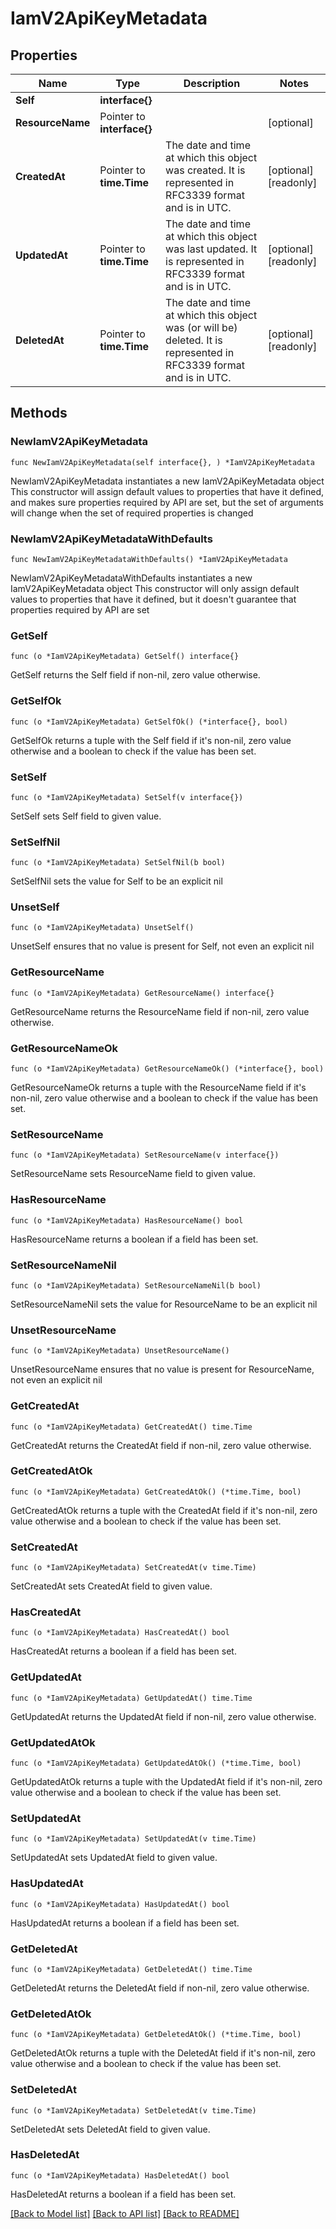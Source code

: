 # IamV2ApiKeyMetadata

## Properties

Name | Type | Description | Notes
------------ | ------------- | ------------- | -------------
**Self** | **interface{}** |  | 
**ResourceName** | Pointer to **interface{}** |  | [optional] 
**CreatedAt** | Pointer to **time.Time** | The date and time at which this object was created. It is represented in RFC3339 format and is in UTC. | [optional] [readonly] 
**UpdatedAt** | Pointer to **time.Time** | The date and time at which this object was last updated. It is represented in RFC3339 format and is in UTC. | [optional] [readonly] 
**DeletedAt** | Pointer to **time.Time** | The date and time at which this object was (or will be) deleted. It is represented in RFC3339 format and is in UTC. | [optional] [readonly] 

## Methods

### NewIamV2ApiKeyMetadata

`func NewIamV2ApiKeyMetadata(self interface{}, ) *IamV2ApiKeyMetadata`

NewIamV2ApiKeyMetadata instantiates a new IamV2ApiKeyMetadata object
This constructor will assign default values to properties that have it defined,
and makes sure properties required by API are set, but the set of arguments
will change when the set of required properties is changed

### NewIamV2ApiKeyMetadataWithDefaults

`func NewIamV2ApiKeyMetadataWithDefaults() *IamV2ApiKeyMetadata`

NewIamV2ApiKeyMetadataWithDefaults instantiates a new IamV2ApiKeyMetadata object
This constructor will only assign default values to properties that have it defined,
but it doesn't guarantee that properties required by API are set

### GetSelf

`func (o *IamV2ApiKeyMetadata) GetSelf() interface{}`

GetSelf returns the Self field if non-nil, zero value otherwise.

### GetSelfOk

`func (o *IamV2ApiKeyMetadata) GetSelfOk() (*interface{}, bool)`

GetSelfOk returns a tuple with the Self field if it's non-nil, zero value otherwise
and a boolean to check if the value has been set.

### SetSelf

`func (o *IamV2ApiKeyMetadata) SetSelf(v interface{})`

SetSelf sets Self field to given value.


### SetSelfNil

`func (o *IamV2ApiKeyMetadata) SetSelfNil(b bool)`

 SetSelfNil sets the value for Self to be an explicit nil

### UnsetSelf
`func (o *IamV2ApiKeyMetadata) UnsetSelf()`

UnsetSelf ensures that no value is present for Self, not even an explicit nil
### GetResourceName

`func (o *IamV2ApiKeyMetadata) GetResourceName() interface{}`

GetResourceName returns the ResourceName field if non-nil, zero value otherwise.

### GetResourceNameOk

`func (o *IamV2ApiKeyMetadata) GetResourceNameOk() (*interface{}, bool)`

GetResourceNameOk returns a tuple with the ResourceName field if it's non-nil, zero value otherwise
and a boolean to check if the value has been set.

### SetResourceName

`func (o *IamV2ApiKeyMetadata) SetResourceName(v interface{})`

SetResourceName sets ResourceName field to given value.

### HasResourceName

`func (o *IamV2ApiKeyMetadata) HasResourceName() bool`

HasResourceName returns a boolean if a field has been set.

### SetResourceNameNil

`func (o *IamV2ApiKeyMetadata) SetResourceNameNil(b bool)`

 SetResourceNameNil sets the value for ResourceName to be an explicit nil

### UnsetResourceName
`func (o *IamV2ApiKeyMetadata) UnsetResourceName()`

UnsetResourceName ensures that no value is present for ResourceName, not even an explicit nil
### GetCreatedAt

`func (o *IamV2ApiKeyMetadata) GetCreatedAt() time.Time`

GetCreatedAt returns the CreatedAt field if non-nil, zero value otherwise.

### GetCreatedAtOk

`func (o *IamV2ApiKeyMetadata) GetCreatedAtOk() (*time.Time, bool)`

GetCreatedAtOk returns a tuple with the CreatedAt field if it's non-nil, zero value otherwise
and a boolean to check if the value has been set.

### SetCreatedAt

`func (o *IamV2ApiKeyMetadata) SetCreatedAt(v time.Time)`

SetCreatedAt sets CreatedAt field to given value.

### HasCreatedAt

`func (o *IamV2ApiKeyMetadata) HasCreatedAt() bool`

HasCreatedAt returns a boolean if a field has been set.

### GetUpdatedAt

`func (o *IamV2ApiKeyMetadata) GetUpdatedAt() time.Time`

GetUpdatedAt returns the UpdatedAt field if non-nil, zero value otherwise.

### GetUpdatedAtOk

`func (o *IamV2ApiKeyMetadata) GetUpdatedAtOk() (*time.Time, bool)`

GetUpdatedAtOk returns a tuple with the UpdatedAt field if it's non-nil, zero value otherwise
and a boolean to check if the value has been set.

### SetUpdatedAt

`func (o *IamV2ApiKeyMetadata) SetUpdatedAt(v time.Time)`

SetUpdatedAt sets UpdatedAt field to given value.

### HasUpdatedAt

`func (o *IamV2ApiKeyMetadata) HasUpdatedAt() bool`

HasUpdatedAt returns a boolean if a field has been set.

### GetDeletedAt

`func (o *IamV2ApiKeyMetadata) GetDeletedAt() time.Time`

GetDeletedAt returns the DeletedAt field if non-nil, zero value otherwise.

### GetDeletedAtOk

`func (o *IamV2ApiKeyMetadata) GetDeletedAtOk() (*time.Time, bool)`

GetDeletedAtOk returns a tuple with the DeletedAt field if it's non-nil, zero value otherwise
and a boolean to check if the value has been set.

### SetDeletedAt

`func (o *IamV2ApiKeyMetadata) SetDeletedAt(v time.Time)`

SetDeletedAt sets DeletedAt field to given value.

### HasDeletedAt

`func (o *IamV2ApiKeyMetadata) HasDeletedAt() bool`

HasDeletedAt returns a boolean if a field has been set.


[[Back to Model list]](../README.md#documentation-for-models) [[Back to API list]](../README.md#documentation-for-api-endpoints) [[Back to README]](../README.md)


